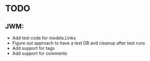 TODO
===================

## JWM:
* Add test code for models.Links
 * Figure out approach to have a test DB and cleanup after test runs
* Add support for tags
* Add support for comments


